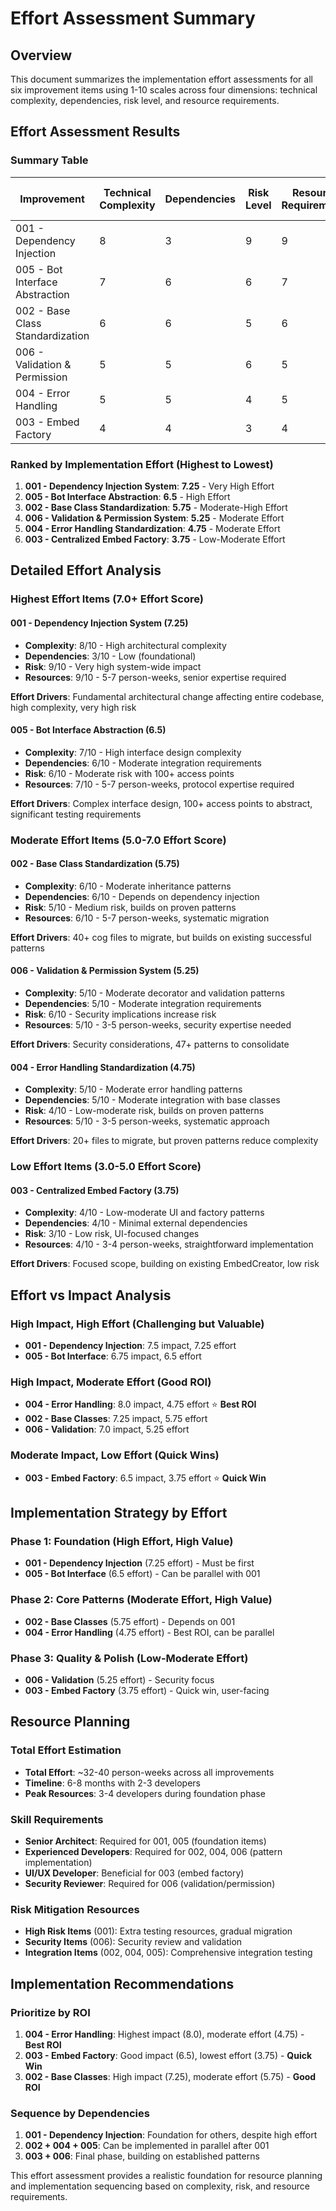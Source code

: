 # Effort Assessment Summary

## Overview
This document summarizes the implementation effort assessments for all six improvement items using 1-10 scales across four dimensions: technical complexity, dependencies, risk level, and resource requirements.

## Effort Assessment Results

### Summary Table

| Improvement                      | Technical Complexity | Dependencies | Risk Level | Resource Requirements | Overall Effort Score |
| -------------------------------- | -------------------- | ------------ | ---------- | --------------------- | -------------------- |
| 001 - Dependency Injection       | 8                    | 3            | 9          | 9                     | **7.25**             |
| 005 - Bot Interface Abstraction  | 7                    | 6            | 6          | 7                     | **6.5**              |
| 002 - Base Class Standardization | 6                    | 6            | 5          | 6                     | **5.75**             |
| 006 - Validation & Permission    | 5                    | 5            | 6          | 5                     | **5.25**             |
| 004 - Error Handling             | 5                    | 5            | 4          | 5                     | **4.75**             |
| 003 - Embed Factory              | 4                    | 4            | 3          | 4                     | **3.75**             |

### Ranked by Implementation Effort (Highest to Lowest)

1. **001 - Dependency Injection System**: **7.25** - Very High Effort
2. **005 - Bot Interface Abstraction**: **6.5** - High Effort  
3. **002 - Base Class Standardization**: **5.75** - Moderate-High Effort
4. **006 - Validation & Permission System**: **5.25** - Moderate Effort
5. **004 - Error Handling Standardization**: **4.75** - Moderate Effort
6. **003 - Centralized Embed Factory**: **3.75** - Low-Moderate Effort

## Detailed Effort Analysis

### Highest Effort Items (7.0+ Effort Score)

#### 001 - Dependency Injection System (7.25)
- **Complexity**: 8/10 - High architectural complexity
- **Dependencies**: 3/10 - Low (foundational)
- **Risk**: 9/10 - Very high system-wide impact
- **Resources**: 9/10 - 5-7 person-weeks, senior expertise required

**Effort Drivers**: Fundamental architectural change affecting entire codebase, high complexity, very high risk

#### 005 - Bot Interface Abstraction (6.5)
- **Complexity**: 7/10 - High interface design complexity
- **Dependencies**: 6/10 - Moderate integration requirements
- **Risk**: 6/10 - Moderate risk with 100+ access points
- **Resources**: 7/10 - 5-7 person-weeks, protocol expertise required

**Effort Drivers**: Complex interface design, 100+ access points to abstract, significant testing requirements

### Moderate Effort Items (5.0-7.0 Effort Score)

#### 002 - Base Class Standardization (5.75)
- **Complexity**: 6/10 - Moderate inheritance patterns
- **Dependencies**: 6/10 - Depends on dependency injection
- **Risk**: 5/10 - Medium risk, builds on proven patterns
- **Resources**: 6/10 - 5-7 person-weeks, systematic migration

**Effort Drivers**: 40+ cog files to migrate, but builds on existing successful patterns

#### 006 - Validation & Permission System (5.25)
- **Complexity**: 5/10 - Moderate decorator and validation patterns
- **Dependencies**: 5/10 - Moderate integration requirements
- **Risk**: 6/10 - Security implications increase risk
- **Resources**: 5/10 - 3-5 person-weeks, security expertise needed

**Effort Drivers**: Security considerations, 47+ patterns to consolidate

#### 004 - Error Handling Standardization (4.75)
- **Complexity**: 5/10 - Moderate error handling patterns
- **Dependencies**: 5/10 - Moderate integration with base classes
- **Risk**: 4/10 - Low-moderate risk, builds on proven patterns
- **Resources**: 5/10 - 3-5 person-weeks, systematic approach

**Effort Drivers**: 20+ files to migrate, but proven patterns reduce complexity

### Low Effort Items (3.0-5.0 Effort Score)

#### 003 - Centralized Embed Factory (3.75)
- **Complexity**: 4/10 - Low-moderate UI and factory patterns
- **Dependencies**: 4/10 - Minimal external dependencies
- **Risk**: 3/10 - Low risk, UI-focused changes
- **Resources**: 4/10 - 3-4 person-weeks, straightforward implementation

**Effort Drivers**: Focused scope, building on existing EmbedCreator, low risk

## Effort vs Impact Analysis

### High Impact, High Effort (Challenging but Valuable)
- **001 - Dependency Injection**: 7.5 impact, 7.25 effort
- **005 - Bot Interface**: 6.75 impact, 6.5 effort

### High Impact, Moderate Effort (Good ROI)
- **004 - Error Handling**: 8.0 impact, 4.75 effort ⭐ **Best ROI**
- **002 - Base Classes**: 7.25 impact, 5.75 effort
- **006 - Validation**: 7.0 impact, 5.25 effort

### Moderate Impact, Low Effort (Quick Wins)
- **003 - Embed Factory**: 6.5 impact, 3.75 effort ⭐ **Quick Win**

## Implementation Strategy by Effort

### Phase 1: Foundation (High Effort, High Value)
- **001 - Dependency Injection** (7.25 effort) - Must be first
- **005 - Bot Interface** (6.5 effort) - Can be parallel with 001

### Phase 2: Core Patterns (Moderate Effort, High Value)
- **002 - Base Classes** (5.75 effort) - Depends on 001
- **004 - Error Handling** (4.75 effort) - Best ROI, can be parallel

### Phase 3: Quality & Polish (Low-Moderate Effort)
- **006 - Validation** (5.25 effort) - Security focus
- **003 - Embed Factory** (3.75 effort) - Quick win, user-facing

## Resource Planning

### Total Effort Estimation
- **Total Effort**: ~32-40 person-weeks across all improvements
- **Timeline**: 6-8 months with 2-3 developers
- **Peak Resources**: 3-4 developers during foundation phase

### Skill Requirements
- **Senior Architect**: Required for 001, 005 (foundation items)
- **Experienced Developers**: Required for 002, 004, 006 (pattern implementation)
- **UI/UX Developer**: Beneficial for 003 (embed factory)
- **Security Reviewer**: Required for 006 (validation/permission)

### Risk Mitigation Resources
- **High Risk Items** (001): Extra testing resources, gradual migration
- **Security Items** (006): Security review and validation
- **Integration Items** (002, 004, 005): Comprehensive integration testing

## Implementation Recommendations

### Prioritize by ROI
1. **004 - Error Handling**: Highest impact (8.0), moderate effort (4.75) - **Best ROI**
2. **003 - Embed Factory**: Good impact (6.5), lowest effort (3.75) - **Quick Win**
3. **002 - Base Classes**: High impact (7.25), moderate effort (5.75) - **Good ROI**

### Sequence by Dependencies
1. **001 - Dependency Injection**: Foundation for others, despite high effort
2. **002 + 004 + 005**: Can be implemented in parallel after 001
3. **003 + 006**: Final phase, building on established patterns

This effort assessment provides a realistic foundation for resource planning and implementation sequencing based on complexity, risk, and resource requirements.
